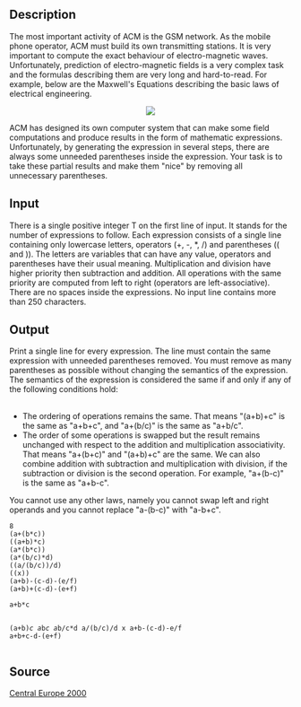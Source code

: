 <h2>Description</h2><p>The most important activity of ACM is the GSM network. As the mobile phone operator, ACM must build its own transmitting stations. It is very important to compute the exact behaviour of electro-magnetic waves. Unfortunately, prediction of electro-magnetic fields is a very complex task and the formulas describing them are very long and hard-to-read. For example, below are the Maxwell's Equations describing the basic laws of electrical engineering.             
</p><center><img src="images/1400_1.jpg"></center><p>
</p>ACM has designed its own computer system that can make some field computations and produce results in the form of mathematic expressions. Unfortunately, by generating the expression in several steps, there are always some unneeded parentheses inside the expression. Your task is to take these partial results and make them "nice" by removing all unnecessary parentheses. 

<h2>Input</h2><p>There is a single positive integer T on the first line of input. It stands for the number of expressions to follow. Each expression consists of a single line containing only lowercase letters, operators (+, -, *, /) and parentheses (( and )). The letters are variables that can have any value, operators and parentheses have their usual meaning. Multiplication and division have higher priority then subtraction and addition. All operations with the same priority are computed from left to right (operators are left-associative). There are no spaces inside the expressions. No input line contains more than 250 characters. </p><h2>Output</h2><p>Print a single line for every expression. The line must contain the same expression with unneeded parentheses removed. You must remove as many parentheses as possible without changing the semantics of the expression. The semantics of the expression is considered the same if and only if any of the following conditions hold: 
</p><ul>
<br><li>The ordering of operations remains the same. That means "(a+b)+c" is the same as "a+b+c", and "a+(b/c)" is the same as "a+b/c". 
<br></li><li>The order of some operations is swapped but the result remains unchanged with respect to the addition and multiplication associativity. That means "a+(b+c)" and "(a+b)+c" are the same. We can also combine addition with subtraction and multiplication with division, if the subtraction or division is the second operation. For example, "a+(b-c)" is the same as "a+b-c". 
<br></li></ul><p>
</p>You cannot use any other laws, namely you cannot swap left and right operands and you cannot replace "a-(b-c)" with "a-b+c". 

<pre><code class="language-input1">8
(a+(b*c))
((a+b)*c)
(a*(b*c))
(a*(b/c)*d)
((a/(b/c))/d)
((x))
(a+b)-(c-d)-(e/f)
(a+b)+(c-d)-(e+f)</code></pre><pre><code class="language-output1">a+b*c
(a+b)*c
a*b*c
a*b/c*d
a/(b/c)/d
x
a+b-(c-d)-e/f
a+b+c-d-(e+f)</code></pre><h2>Source</h2><a href="searchproblem?field=source&amp;key=Central+Europe+2000">Central Europe 2000</a>
